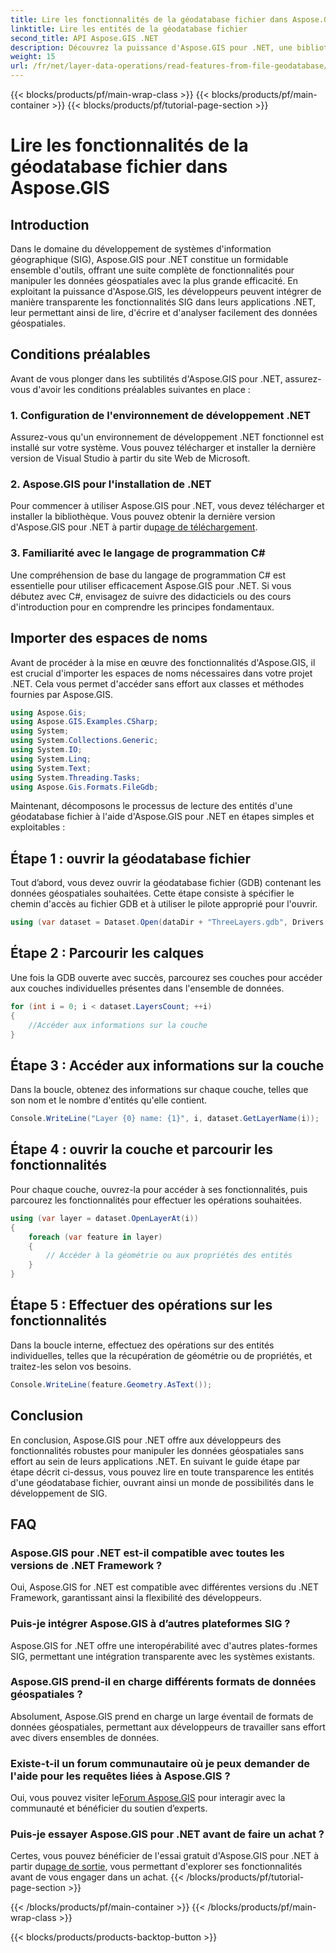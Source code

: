 ```yaml
---
title: Lire les fonctionnalités de la géodatabase fichier dans Aspose.GIS
linktitle: Lire les entités de la géodatabase fichier
second_title: API Aspose.GIS .NET
description: Découvrez la puissance d'Aspose.GIS pour .NET, une bibliothèque complète de données géospatiales dans les applications .NET. Lisez, écrivez et analysez facilement des données géospatiales sans effort.
weight: 15
url: /fr/net/layer-data-operations/read-features-from-file-geodatabase/
---
```


{{< blocks/products/pf/main-wrap-class >}}
{{< blocks/products/pf/main-container >}}
{{< blocks/products/pf/tutorial-page-section >}}

# Lire les fonctionnalités de la géodatabase fichier dans Aspose.GIS

## Introduction
Dans le domaine du développement de systèmes d'information géographique (SIG), Aspose.GIS pour .NET constitue un formidable ensemble d'outils, offrant une suite complète de fonctionnalités pour manipuler les données géospatiales avec la plus grande efficacité. En exploitant la puissance d'Aspose.GIS, les développeurs peuvent intégrer de manière transparente les fonctionnalités SIG dans leurs applications .NET, leur permettant ainsi de lire, d'écrire et d'analyser facilement des données géospatiales.
## Conditions préalables
Avant de vous plonger dans les subtilités d'Aspose.GIS pour .NET, assurez-vous d'avoir les conditions préalables suivantes en place :
### 1. Configuration de l'environnement de développement .NET
Assurez-vous qu'un environnement de développement .NET fonctionnel est installé sur votre système. Vous pouvez télécharger et installer la dernière version de Visual Studio à partir du site Web de Microsoft.
### 2. Aspose.GIS pour l'installation de .NET
 Pour commencer à utiliser Aspose.GIS pour .NET, vous devez télécharger et installer la bibliothèque. Vous pouvez obtenir la dernière version d'Aspose.GIS pour .NET à partir du[page de téléchargement](https://releases.aspose.com/gis/net/).
### 3. Familiarité avec le langage de programmation C#
Une compréhension de base du langage de programmation C# est essentielle pour utiliser efficacement Aspose.GIS pour .NET. Si vous débutez avec C#, envisagez de suivre des didacticiels ou des cours d'introduction pour en comprendre les principes fondamentaux.

## Importer des espaces de noms
Avant de procéder à la mise en œuvre des fonctionnalités d'Aspose.GIS, il est crucial d'importer les espaces de noms nécessaires dans votre projet .NET. Cela vous permet d'accéder sans effort aux classes et méthodes fournies par Aspose.GIS.

```csharp
using Aspose.Gis;
using Aspose.GIS.Examples.CSharp;
using System;
using System.Collections.Generic;
using System.IO;
using System.Linq;
using System.Text;
using System.Threading.Tasks;
using Aspose.Gis.Formats.FileGdb;
```

Maintenant, décomposons le processus de lecture des entités d'une géodatabase fichier à l'aide d'Aspose.GIS pour .NET en étapes simples et exploitables :
## Étape 1 : ouvrir la géodatabase fichier
Tout d’abord, vous devez ouvrir la géodatabase fichier (GDB) contenant les données géospatiales souhaitées. Cette étape consiste à spécifier le chemin d'accès au fichier GDB et à utiliser le pilote approprié pour l'ouvrir.
```csharp
using (var dataset = Dataset.Open(dataDir + "ThreeLayers.gdb", Drivers.FileGdb))
```
## Étape 2 : Parcourir les calques
Une fois la GDB ouverte avec succès, parcourez ses couches pour accéder aux couches individuelles présentes dans l'ensemble de données.
```csharp
for (int i = 0; i < dataset.LayersCount; ++i)
{
    //Accéder aux informations sur la couche
}
```
## Étape 3 : Accéder aux informations sur la couche
Dans la boucle, obtenez des informations sur chaque couche, telles que son nom et le nombre d'entités qu'elle contient.
```csharp
Console.WriteLine("Layer {0} name: {1}", i, dataset.GetLayerName(i));
```
## Étape 4 : ouvrir la couche et parcourir les fonctionnalités
Pour chaque couche, ouvrez-la pour accéder à ses fonctionnalités, puis parcourez les fonctionnalités pour effectuer les opérations souhaitées.
```csharp
using (var layer = dataset.OpenLayerAt(i))
{
    foreach (var feature in layer)
    {
        // Accéder à la géométrie ou aux propriétés des entités
    }
}
```
## Étape 5 : Effectuer des opérations sur les fonctionnalités
Dans la boucle interne, effectuez des opérations sur des entités individuelles, telles que la récupération de géométrie ou de propriétés, et traitez-les selon vos besoins.
```csharp
Console.WriteLine(feature.Geometry.AsText());
```

## Conclusion
En conclusion, Aspose.GIS pour .NET offre aux développeurs des fonctionnalités robustes pour manipuler les données géospatiales sans effort au sein de leurs applications .NET. En suivant le guide étape par étape décrit ci-dessus, vous pouvez lire en toute transparence les entités d'une géodatabase fichier, ouvrant ainsi un monde de possibilités dans le développement de SIG.
## FAQ
### Aspose.GIS pour .NET est-il compatible avec toutes les versions de .NET Framework ?
Oui, Aspose.GIS for .NET est compatible avec différentes versions du .NET Framework, garantissant ainsi la flexibilité des développeurs.
### Puis-je intégrer Aspose.GIS à d’autres plateformes SIG ?
Aspose.GIS for .NET offre une interopérabilité avec d'autres plates-formes SIG, permettant une intégration transparente avec les systèmes existants.
### Aspose.GIS prend-il en charge différents formats de données géospatiales ?
Absolument, Aspose.GIS prend en charge un large éventail de formats de données géospatiales, permettant aux développeurs de travailler sans effort avec divers ensembles de données.
### Existe-t-il un forum communautaire où je peux demander de l'aide pour les requêtes liées à Aspose.GIS ?
 Oui, vous pouvez visiter le[Forum Aspose.GIS](https://forum.aspose.com/c/gis/33) pour interagir avec la communauté et bénéficier du soutien d’experts.
### Puis-je essayer Aspose.GIS pour .NET avant de faire un achat ?
 Certes, vous pouvez bénéficier de l'essai gratuit d'Aspose.GIS pour .NET à partir du[page de sortie](https://releases.aspose.com/), vous permettant d'explorer ses fonctionnalités avant de vous engager dans un achat.
{{< /blocks/products/pf/tutorial-page-section >}}

{{< /blocks/products/pf/main-container >}}
{{< /blocks/products/pf/main-wrap-class >}}

{{< blocks/products/products-backtop-button >}}

